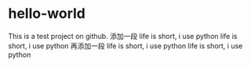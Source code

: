 # hello-world
This is a test project on github.
添加一段
life is short, i use python
life is short, i use python
再添加一段
life is short, i use python
life is short, i use python
